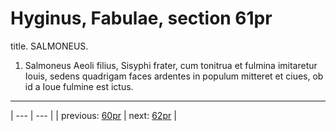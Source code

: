 # Hyginus, Fabulae, section 61pr

title. SALMONEUS.



1. Salmoneus Aeoli filius, Sisyphi frater, cum tonitrua et fulmina imitaretur Iouis, sedens quadrigam faces ardentes in populum mitteret et ciues, ob id a Ioue fulmine est ictus.



---

| --- | --- |
| previous: [60pr](../60pr/) | next: [62pr](../62pr/) |